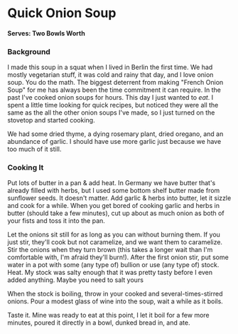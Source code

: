 # Quick Onion Soup 
#### Serves: Two Bowls Worth

### Background
I made this soup in a squat when I lived in Berlin the first time. We had mostly vegetarian stuff, it was cold and rainy that day, and I love onion soup. You do the math.
The biggest deterrent from making "French Onion Soup" for me has always been the time commitment it can require. In the past I've cooked onion soups for hours. This day I just wanted to *eat*.
I spent a little time looking for quick recipes, but noticed they were all the same as the all the other onion soups I've made, so I just turned on the stovetop and started cooking.

We had some dried thyme, a dying rosemary plant, dried oregano, and an abundance of garlic. I should have use more garlic just because we have too much of it still.

### Cooking It
Put lots of butter in a pan & add heat. In Germany we have butter that's already filled with herbs, but I used some bottom shelf butter made from sunflower seeds. It doesn't matter.
Add garlic & herbs into butter, let it sizzle and cook for a while.
When you get bored of cooking garlic and herbs in butter (should take a few minutes), cut up about as much onion as both of your fists and toss it into the pan.

Let the onions sit still for as long as you can without burning them. If you just stir, they'll cook but not caramelize, and we want them to caramelize. 
Stir the onions when they turn brown (this takes a longer wait than I'm comfortable with, I'm afraid they'll burn!). 
After the first onion stir, put some water in a pot with some (any type of) bullion or use (any type of) stock. Heat.
My stock was salty enough that it was pretty tasty before I even added anything. Maybe you need to salt yours

When the stock is boiling, throw in your cooked and several-times-stirred onions. Pour a modest glass of wine into the soup, wait a while as it boils.

Taste it. Mine was ready to eat at this point, I let it boil for a few more minutes, poured it directly in a bowl, dunked bread in, and ate.
